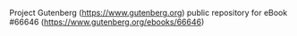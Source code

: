 Project Gutenberg (https://www.gutenberg.org) public repository for
eBook #66646 (https://www.gutenberg.org/ebooks/66646)
